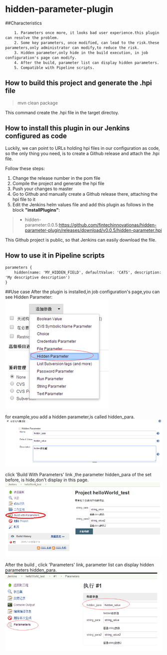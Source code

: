 hidden-parameter-plugin
=======================

##Characteristics

		1. Parameters once more, it looks bad user experience.this plugin can resolve the problem.
		2. Some key parameters, once modified, can lead to the risk.these parameters,only administrator can modify,to reduce the risk.
		3. Hidden parameter,only hide in the build execution, in job configuration's page can modify.
		4. After the build, parameter list can display hidden parameters.
		5. Compatible with Pipeline scripts.
	

## How to build this project and generate the .hpi file

> mvn clean package

This command create the .hpi file in the target directoy.

## How to install this plugin in our Jenkins configured as code

Luckily, we can point to URLs holding hpi files in our configuration as code, so the only thing you need, is to create
a Github release and attach the .hpi file.

Follow these steps:

1. Change the release number in the pom file
2. Compile the project and generate the hpi file
3. Push your changes to master
4. Go to Github and manually create a Github release there, attaching the hpi file to it
5. Edit the Jenkins helm values file and add this plugin as follows in the block **"installPlugins"**:
> - hidden-parameter:0.0.5:https://github.com/fintechinnovationas/hidden-parameter-plugin/releases/download/v0.0.5/hidden-parameter.hpi

This Github project is public, so that Jenkins can easily download the file.

## How to use it in Pipeline scripts

```
parameters {
    hidden(name: 'MY_HIDDEN_FIELD', defaultValue: 'CATS', description: 'My descriptive description')
}
```


##Use case
After the plugin is installed,in job configuration's page,you can see Hidden Parameter:<br>
![](images/JobConfiguration1.png)

for example,you add a hidden parameter,is called hidden_para.<br>
![](images/JobConfiguration2.png)

click 'Build With Parameters' link ,the parameter hidden_para of the set before, is hide,don't display in this page. <br>
![](images/JobConfiguration3.png)

After the build , click 'Parameters' link, parameter list can display hidden parameters hidden_para.<br>
![](images/JobConfiguration4.png)


